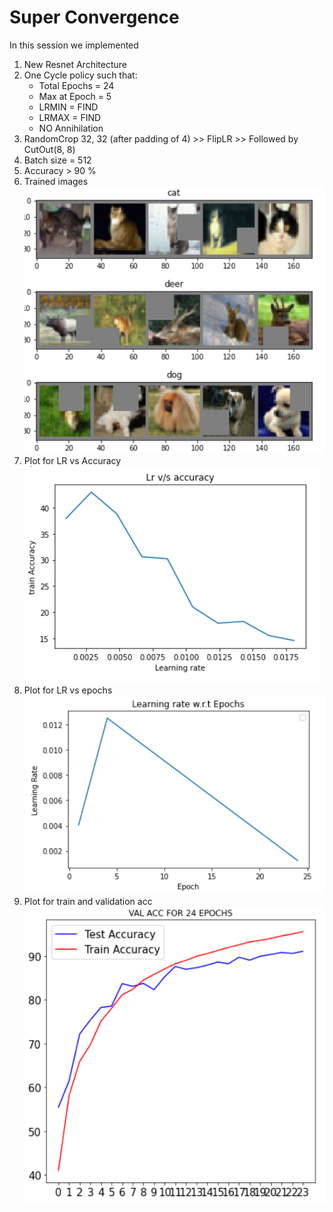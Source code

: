 # Super Convergence

In this session we implemented
1. New Resnet Architecture
2. One Cycle policy such that:
   * Total Epochs = 24
   * Max at Epoch = 5
   * LRMIN = FIND
   * LRMAX = FIND
   * NO Annihilation
3. RandomCrop 32, 32 (after padding of 4) >> FlipLR >> Followed by CutOut(8, 8)
4. Batch size = 512
5. Accuracy > 90 %
6. Trained images 
![](https://github.com/Noopuragr/EVA4/blob/master/S11/Images/train_imgs.PNG)
7. Plot for LR vs Accuracy
![](https://github.com/Noopuragr/EVA4/blob/master/S11/Images/LR_vs_Acc.PNG)
8. Plot for LR vs epochs
![](https://github.com/Noopuragr/EVA4/blob/master/S11/Images/LR_vs_Epochs.PNG)
9. Plot for train and validation acc
![](https://github.com/Noopuragr/EVA4/blob/master/S11/Images/acc_plot.PNG)
